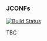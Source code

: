 ### JCONFs

[![Build Status](https://travis-ci.com/viqueen/conferences.svg?branch=master)](https://travis-ci.com/viqueen/conferences)

TBC
